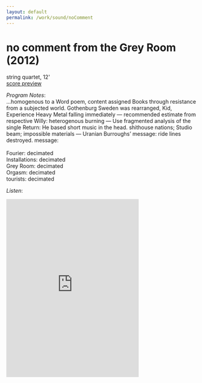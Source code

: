 ```yaml
---
layout: default
permalink: /work/sound/noComment
---
```


# no comment from the Grey Room (2012)

<d1>
string quartet, 12'
<br />
  <a href="https://drive.google.com/open?id=1YVsMD5oUgp09PWljOTnAnsV0qZ0dUQcy" target="_blank">score preview</a>
</d1>
<br />

_Program Notes_: <br />
...homogenous to a Word poem, content assigned Books through resistance from a subjected world.
Gothenburg Sweden was rearranged, Kid, Experience Heavy Metal falling immediately —
recommended estimate from respective Willy: heterogenous burning — Use fragmented analysis of the single
Return: He based short music in the head. shithouse nations; Studio beam; impossible materials —
Uranian Burroughs’ message: ride lines destroyed.
message:
<br />
<br />
Fourier: decimated <br />
Installations: decimated <br />
Grey Room: decimated <br />
Orgasm: decimated <br />
tourists: decimated <br />

_Listen_:
<d1>
  <iframe style="border: 0; width: 350px; height: 470px;" src="https://bandcamp.com/EmbeddedPlayer/album=3677445178/size=large/bgcol=ffffff/linkcol=0687f5/tracklist=false/track=2503724389/transparent=true/" seamless><a href="http://woolgatheringsound.bandcamp.com/album/untitled">(untitled) by Jacob Sundstrom</a></iframe>
</d1>

<!-- _Performance History_: -->
